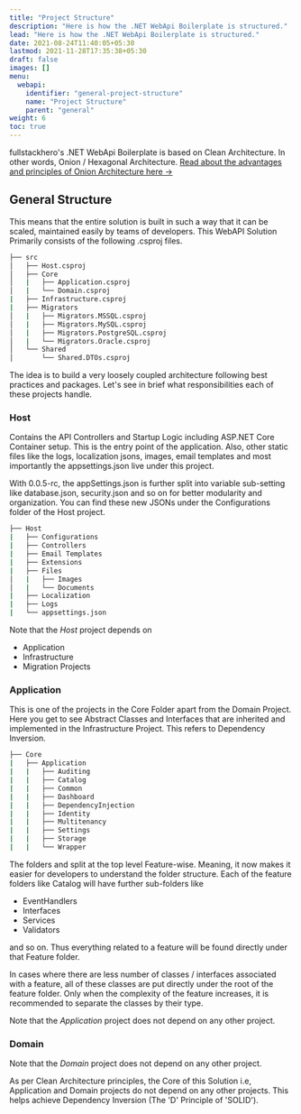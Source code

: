 ```yaml
---
title: "Project Structure"
description: "Here is how the .NET WebApi Boilerplate is structured."
lead: "Here is how the .NET WebApi Boilerplate is structured."
date: 2021-08-24T11:40:05+05:30
lastmod: 2021-11-28T17:35:38+05:30
draft: false
images: []
menu:
  webapi:
    identifier: "general-project-structure"
    name: "Project Structure"
    parent: "general"
weight: 6
toc: true
---
```


fullstackhero's .NET WebApi Boilerplate is based on Clean Architecture. In other words, Onion / Hexagonal Architecture. [Read about the advantages and principles of Onion Architecture here →]("https://codewithmukesh.com/blog/onion-architecture-in-aspnet-core/")

## General Structure

This means that the entire solution is built in such a way that it can be scaled, maintained easily by teams of developers. This WebAPI Solution Primarily consists of the following .csproj files.

```bash
├── src
│   ├── Host.csproj
│   ├── Core
│   |   ├── Application.csproj
│   |   └── Domain.csproj
|   ├── Infrastructure.csproj
|   ├── Migrators
│   |   ├── Migrators.MSSQL.csproj
│   |   ├── Migrators.MySQL.csproj
│   |   ├── Migrators.PostgreSQL.csproj
│   |   └── Migrators.Oracle.csproj
│   └── Shared
│       └── Shared.DTOs.csproj
```

The idea is to build a very loosely coupled architecture following best practices and packages. Let's see in brief what responsibilities each of these projects handle.

### Host
Contains the API Controllers and Startup Logic including ASP.NET Core Container setup. This is the entry point of the application. Also, other static files like the logs, localization jsons, images, email templates and most importantly the appsettings.json live under this project.

With 0.0.5-rc, the appSettings.json is further split into variable sub-setting like database.json, security.json and so on for better modularity and organization. You can find these new JSONs under the Configurations folder of the Host project.

```bash
├── Host
|   ├── Configurations
|   ├── Controllers
|   ├── Email Templates
|   ├── Extensions
|   ├── Files
│   |   ├── Images
│   |   └── Documents
|   ├── Localization
|   ├── Logs
|   └── appsettings.json
```

Note that the *Host* project depends on
- Application
- Infrastructure
- Migration Projects

### Application

This is one of the projects in the Core Folder apart from the Domain Project. Here you get to see Abstract Classes and Interfaces that are inherited and implemented in the Infrastructure Project. This refers to Dependency Inversion.

``` bash
├── Core
|   ├── Application
|   |   ├── Auditing
|   |   ├── Catalog
|   |   ├── Common
|   |   ├── Dashboard
|   |   ├── DependencyInjection
|   |   ├── Identity
|   |   ├── Multitenancy
|   |   ├── Settings
|   |   ├── Storage
|   |   └── Wrapper

```

The folders and split at the top level Feature-wise. Meaning, it now makes it easier for developers to understand the folder structure. Each of the feature folders like Catalog will have further sub-folders like

- EventHandlers
- Interfaces
- Services
- Validators

and so on. Thus everything related to a feature will be found directly under that Feature folder.

In cases where there are less number of classes / interfaces associated with a feature, all of these classes are put directly under the root of the feature folder. Only when the complexity of the feature increases, it is recommended to separate the classes by their type.

Note that the *Application* project does not depend on any other project.

### Domain

Note that the *Domain* project does not depend on any other project.


As per Clean Architecture principles, the Core of this Solution i.e, Application and Domain projects do not depend on any other projects. This helps achieve Dependency Inversion (The 'D' Principle of 'SOLID').

